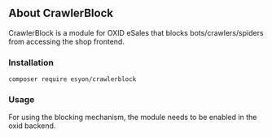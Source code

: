 ## About CrawlerBlock
CrawlerBlock is a module for OXID eSales that blocks bots/crawlers/spiders from accessing the shop frontend.

### Installation
```
composer require esyon/crawlerblock
```

### Usage
For using the blocking mechanism, the module needs to be enabled in the oxid backend.

